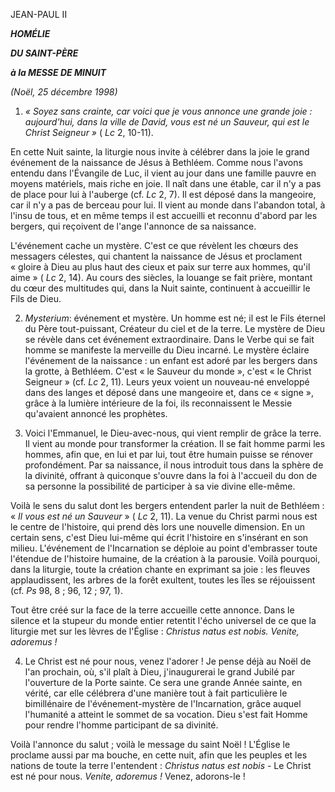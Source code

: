 JEAN-PAUL II

***HOMÉLIE***

***DU SAINT-PÈRE***

***à la MESSE DE MINUIT***

*(Noël, 25 décembre 1998)*

1. *« Soyez sans crainte, car voici que je vous annonce une grande joie : aujourd'hui, dans la ville de David, vous est né un Sauveur, qui est le Christ Seigneur »* ( *Lc* 2, 10-11).

En cette Nuit sainte, la liturgie nous invite à célébrer dans la joie le grand événement de la naissance de Jésus à Bethléem. Comme nous l'avons entendu dans l'Évangile de Luc, il vient au jour dans une famille pauvre en moyens matériels, mais riche en joie. Il naît dans une étable, car il n'y a pas de place pour lui à l'auberge (cf. *Lc* 2, 7). Il est déposé dans la mangeoire, car il n'y a pas de berceau pour lui. Il vient au monde dans l'abandon total, à l'insu de tous, et en même temps il est accueilli et reconnu d'abord par les bergers, qui reçoivent de l'ange l'annonce de sa naissance.

L'événement cache un mystère. C'est ce que révèlent les chœurs des messagers célestes, qui chantent la naissance de Jésus et proclament « gloire à Dieu au plus haut des cieux et paix sur terre aux hommes, qu'il aime » ( *Lc* 2, 14). Au cours des siècles, la louange se fait prière, montant du cœur des multitudes qui, dans la Nuit sainte, continuent à accueillir le Fils de Dieu.

2. *Mysterium*: événement et mystère. Un homme est né; il est le Fils éternel du Père tout-puissant, Créateur du ciel et de la terre. Le mystère de Dieu se révèle dans cet événement extraordinaire. Dans le Verbe qui se fait homme se manifeste la merveille du Dieu incarné. Le mystère éclaire l'événement de la naissance : un enfant est adoré par les bergers dans la grotte, à Bethléem. C'est « le Sauveur du monde », c'est « le Christ Seigneur » (cf. *Lc* 2, 11). Leurs yeux voient un nouveau-né enveloppé dans des langes et déposé dans une mangeoire et, dans ce « signe », grâce à la lumière intérieure de la foi, ils reconnaissent le Messie qu'avaient annoncé les prophètes.

3. Voici l'Emmanuel, le Dieu-avec-nous, qui vient remplir de grâce la terre. Il vient au monde pour transformer la création. Il se fait homme parmi les hommes, afin que, en lui et par lui, tout être humain puisse se rénover profondément. Par sa naissance, il nous introduit tous dans la sphère de la divinité, offrant à quiconque s'ouvre dans la foi à l'accueil du don de sa personne la possibilité de participer à sa vie divine elle-même.

Voilà le sens du salut dont les bergers entendent parler la nuit de Bethléem : « *Il vous est né un Sauveur* » ( *Lc* 2, 11). La venue du Christ parmi nous est le centre de l'histoire, qui prend dès lors une nouvelle dimension. En un certain sens, c'est Dieu lui-même qui écrit l'histoire en s'insérant en son milieu. L'événement de l'Incarnation se déploie au point d'embrasser toute l'étendue de l'histoire humaine, de la création à la parousie. Voilà pourquoi, dans la liturgie, toute la création chante en exprimant sa joie : les fleuves applaudissent, les arbres de la forêt exultent, toutes les îles se réjouissent (cf. *Ps* 98, 8 ; 96, 12 ; 97, 1).

Tout être créé sur la face de la terre accueille cette annonce. Dans le silence et la stupeur du monde entier retentit l'écho universel de ce que la liturgie met sur les lèvres de l'Église : *Christus natus est nobis. Venite, adoremus !*

4. Le Christ est né pour nous, venez l'adorer ! Je pense déjà au Noël de l'an prochain, où, s'il plaît à Dieu, j'inaugurerai le grand Jubilé par l'ouverture de la Porte sainte. Ce sera une grande Année sainte, en vérité, car elle célébrera d'une manière tout à fait particulière le bimillénaire de l'événement-mystère de l'Incarnation, grâce auquel l'humanité a atteint le sommet de sa vocation. Dieu s'est fait Homme pour rendre l'homme participant de sa divinité.

Voilà l'annonce du salut ; voilà le message du saint Noël ! L'Église le proclame aussi par ma bouche, en cette nuit, afin que les peuples et les nations de toute la terre l'entendent : *Christus natus est nobis* - Le Christ est né pour nous. *Venite, adoremus !* Venez, adorons-le !